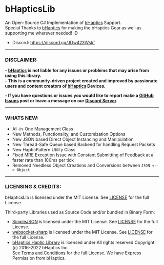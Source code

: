 # bHapticsLib
An Open-Source C# Implementation of [bHaptics](https://www.bhaptics.com) Support.  
Special Thanks to [bHaptics](https://www.bhaptics.com) for making the bHaptics Gear as well as supporting me wherever needed! :D  

- Discord: https://discord.gg/JDw423Wskf

---

### DISCLAIMER:

**- [bHaptics](https://www.bhaptics.com) is not liable for any issues or problems that may arise from using this library.**  
**- This is a community-driven project created and improved by passionate users and content creators of [bHaptics](https://www.bhaptics.com) Devices.**  
  
**- If you have questions or issues you would like to report make a [GitHub Issues](https://github.com/HerpDerpinstine/bHapticsLib/issues) post or leave a message on our [Discord Server](https://discord.gg/JDw423Wskf).**  

---
  
### WHATS NEW:
  
- All-in-One Management Class
- New Methods, Functionality, and Customization Options
- New JSON based Direct Object Instancing and Manipulation
- New Thread-Safe Queue based Backend for handling Request Packets
- New HapticPattern Utility Class
- Fixed MRE Exception Issue with Constant Submitting of Feedback at a faster rate than 100ms per tick
- Removed Needless Object Creations and Conversions between ``JSON <--> Object``

---

### LICENSING & CREDITS:

bHapticsLib is licensed under the MIT License. See [LICENSE](https://github.com/HerpDerpinstine/bHapticsLib/blob/master/LICENSE.md) for the full License.

Third-party Libraries used as Source Code and/or bundled in Binary Form:
- [SimpleJSON](https://github.com/Bunny83/SimpleJSON) is licensed under the MIT License. See [LICENSE](https://github.com/Bunny83/SimpleJSON/blob/master/LICENSE) for the full License.
- [websocket-sharp](https://github.com/sta/websocket-sharp) is licensed under the MIT License. See [LICENSE](https://github.com/sta/websocket-sharp/blob/master/LICENSE.txt) for the full License.
- [bHaptics Haptic Library](https://github.com/bhaptics/haptic-library) is licensed under All rights reserved Copyright (c) 2016-2022 bHaptics Inc.  
See [Terms and Conditions](https://www.bhaptics.com/legals/terms-and-conditions) for the full License. We have Express Permission from bHaptics.